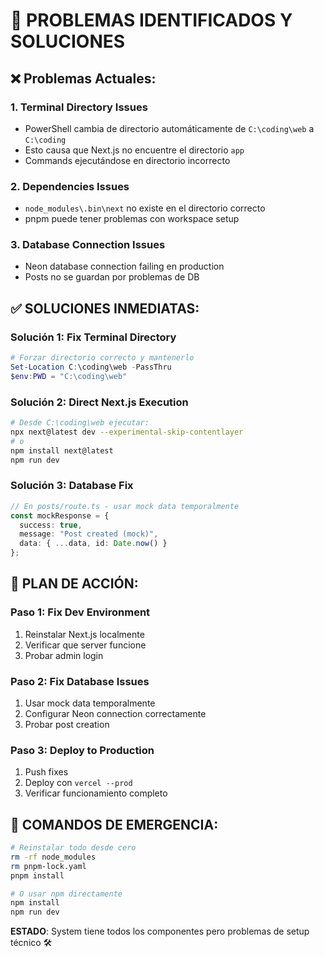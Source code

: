 # 🚨 PROBLEMAS IDENTIFICADOS Y SOLUCIONES

## ❌ Problemas Actuales:

### 1. **Terminal Directory Issues**
- PowerShell cambia de directorio automáticamente de `C:\coding\web` a `C:\coding`
- Esto causa que Next.js no encuentre el directorio `app`
- Commands ejecutándose en directorio incorrecto

### 2. **Dependencies Issues** 
- `node_modules\.bin\next` no existe en el directorio correcto
- pnpm puede tener problemas con workspace setup

### 3. **Database Connection Issues**
- Neon database connection failing en production
- Posts no se guardan por problemas de DB

## ✅ SOLUCIONES INMEDIATAS:

### Solución 1: Fix Terminal Directory
```powershell
# Forzar directorio correcto y mantenerlo
Set-Location C:\coding\web -PassThru
$env:PWD = "C:\coding\web"
```

### Solución 2: Direct Next.js Execution
```bash
# Desde C:\coding\web ejecutar:
npx next@latest dev --experimental-skip-contentlayer
# o
npm install next@latest
npm run dev
```

### Solución 3: Database Fix
```typescript
// En posts/route.ts - usar mock data temporalmente
const mockResponse = {
  success: true,
  message: "Post created (mock)",
  data: { ...data, id: Date.now() }
};
```

## 🎯 PLAN DE ACCIÓN:

### Paso 1: Fix Dev Environment
1. Reinstalar Next.js localmente
2. Verificar que server funcione
3. Probar admin login

### Paso 2: Fix Database Issues  
1. Usar mock data temporalmente
2. Configurar Neon connection correctamente
3. Probar post creation

### Paso 3: Deploy to Production
1. Push fixes
2. Deploy con `vercel --prod`
3. Verificar funcionamiento completo

## 🔧 COMANDOS DE EMERGENCIA:

```bash
# Reinstalar todo desde cero
rm -rf node_modules
rm pnpm-lock.yaml
pnpm install

# O usar npm directamente
npm install
npm run dev
```

**ESTADO**: System tiene todos los componentes pero problemas de setup técnico 🛠️